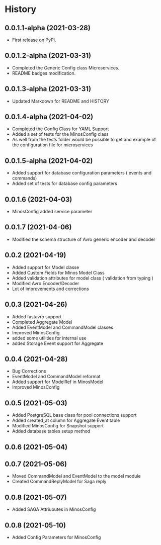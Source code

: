 History
=======

0.0.1.1-alpha (2021-03-28)
------------------

* First release on PyPI.


0.0.1.2-alpha (2021-03-31)
------------------

* Completed the Generic Config class Microservices.
* README badges modification.


0.0.1.3-alpha (2021-03-31)
------------------

* Updated Markdown for README and HISTORY

0.0.1.4-alpha (2021-04-02)
------------------

* Completed the Config Class for YAML Support
* Added a set of tests for the MinosConfig class
* As well from the tests folder would be possible to get and example of
  the configuration file for microservices

0.0.1.5-alpha (2021-04-02)
------------------

* Added support for database configuration parameters ( events and commands)
* Added set of tests for database config parameters

0.0.1.6 (2021-04-03)
------------------

* MinosConfig added service parameter

0.0.1.7 (2021-04-06)
------------------

* Modified the schema structure of Avro generic encoder and decoder


0.0.2 (2021-04-19)
------------------

* Added support for Model classe
* Added Custom Fields for Minos Model Class
* Added validation attributes for model class ( validation from typing )
* Modified Avro Encoder/Decoder
* Lot of improvements and corrections


0.0.3 (2021-04-26)
------------------

* Added fastavro support
* Completed Aggregate Model
* Added EventModel and CommandModel classes
* Improved MinosConfig
* added some utilities for internal use
* added Storage Event support for Aggregate

0.0.4 (2021-04-28)
------------------

* Bug Corrections
* EventModel and CommandModel reformat
* Added support for ModelRef in MinosModel
* Improved MinosConfig

0.0.5 (2021-05-03)
------------------

* Added PostgreSQL base class for pool connections support
* Added created_at column for Aggregate Event table
* Modified MinosConfig for Snapshot support
* Added database tables setup method

0.0.6 (2021-05-04)
------------------


0.0.7 (2021-05-06)
------------------

* Moved CommandModel and EventModel to the model module
* Created CommandReplyModel for Saga reply

0.0.8 (2021-05-07)
------------------

* Added SAGA Attriubutes in MinosConfig

0.0.8 (2021-05-10)
------------------

* Added Config Parameters for MinosConfig
